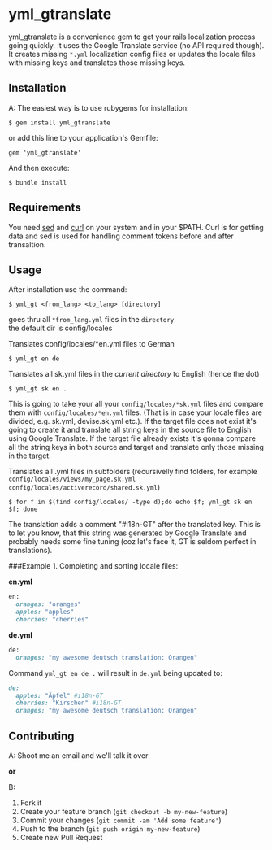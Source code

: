 # yml_gtranslate

yml_gtranslate is a convenience gem to get your rails localization process going quickly. It uses the Google Translate service (no API required though).
It creates missing `*.yml` localization config files or updates the locale files with missing keys and translates those missing keys.


## Installation

A: The easiest way is to use rubygems for installation:

    $ gem install yml_gtranslate


or add this line to your application's Gemfile:

    gem 'yml_gtranslate'


And then execute:

    $ bundle install



## Requirements

You need [sed](www.gnu.org/software/sed) and [curl](curl.haxx.se) on your system and in your $PATH. Curl is for getting data and sed is used for handling comment tokens before and after transaltion. 

## Usage

After installation use the command:


	$ yml_gt <from_lang> <to_lang> [directory]
goes thru all `*from_lang.yml` files in the `directory`  
the default dir is config/locales


Translates config/locales/*en.yml files to German

	$ yml_gt en de


Translates all sk.yml files in the _current directory_ to English (hence the dot)

	$ yml_gt sk en .
	
This is going to take your all your `config/locales/*sk.yml` files and compare them with `config/locales/*en.yml` files.
(That is in case your locale files are divided, e.g. sk.yml, devise.sk.yml etc.). If the target file does not exist
it's going to create it and translate all string keys in the source file to English using Google Translate.
If the target file already exists it's gonna compare all the string keys in both source and target and translate only those missing in the target.

Translates all .yml files in subfolders (recursivelly find folders, for example `config/locales/views/my_page.sk.yml` `config/locales/activerecord/shared.sk.yml`)

	$ for f in $(find config/locales/ -type d);do echo $f; yml_gt sk en $f; done
	
The translation adds a comment "#i18n-GT" after the translated key. This is to let you know, that this string was
generated by Google Translate and probably needs some fine tuning (coz let's face it, GT is seldom perfect in translations).

###Example 1.
Completing and sorting locale files:

**en.yml**
```ruby
en:
  oranges: "oranges"
  apples: "apples"
  cherries: "cherries"
```

**de.yml**
```ruby
de:
  oranges: "my awesome deutsch translation: Orangen"
```

Command `yml_gt en de .` will result in `de.yml` being updated to:
```ruby
de: 
  apples: "Äpfel" #i18n-GT
  cherries: "Kirschen" #i18n-GT
  oranges: "my awesome deutsch translation: Orangen"
```


## Contributing

A: Shoot me an email and we'll talk it over

**or**

B:

1. Fork it
2. Create your feature branch (`git checkout -b my-new-feature`)
3. Commit your changes (`git commit -am 'Add some feature'`)
4. Push to the branch (`git push origin my-new-feature`)
5. Create new Pull Request


